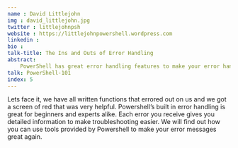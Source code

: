 ```yaml
---
name : David Littlejohn
img : david_littlejohn.jpg
twitter : littlejohnpsh
website : https://littlejohnpowershell.wordpress.com
linkedin : 
bio : 
talk-title: The Ins and Outs of Error Handling
abstract:
    PowerShell has great error handling features to make your error handling seamless with the built in error handling. Done correctly, your error handling can make troubleshooting a breeze. So much so that users can troubleshoot their own issues. Beef up your scripts with these tips.
talk: PowerShell-101
index: 5
---
```


Lets face it, we have all written functions that errored out on us and we got a screen of red that was very helpful. Powershell’s built in error handling is great for beginners and experts alike. Each error you receive gives you detailed information to make troubleshooting easier. We will find out how you can use tools provided by Powershell to make your error messages great again.